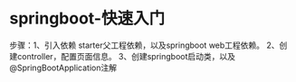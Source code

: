 # springboot-快速入门


步骤：1、引入依赖 starter父工程依赖，以及springboot web工程依赖。
2、创建controller，配置页面信息。
3、创建springboot启动类，以及@SpringBootApplication注解
